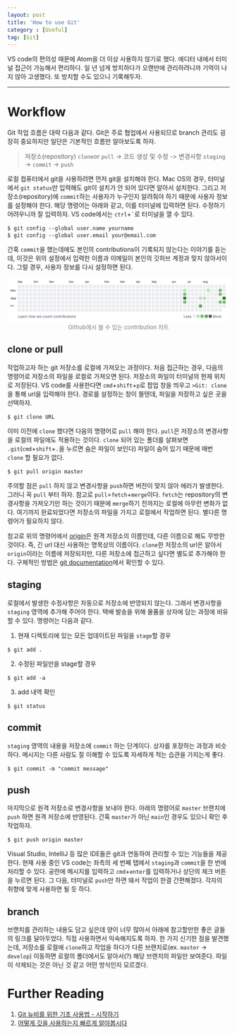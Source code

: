 ```yaml
---
layout: post
title: 'How to use Git'
category : [Useful]
tag: [Git]
---
```


VS code의 편의성 때문에 Atom을 더 이상 사용하지 않기로 했다. 에디터 내에서 터미널 접근이 가능해서 편리하다. 일 년 넘게 방치하다가 오랜만에 관리하려니까 기억이 나지 않아 고생했다. 또 방치할 수도 있으니 기록해두자.
<!-- more -->
---

# Workflow
Git 작업 흐름은 대략 다음과 같다. Git은 주로 협업에서 사용되므로 branch 관리도 굉장히 중요하지만 일단은 기본적인 흐름만 알아보도록 하자.

> 저장소(repository) `clone`or `pull` -> 코드 생성 및 수정 -> 변경사항 `staging` -> `commit` -> `push`

로컬 컴퓨터에서 git을 사용하려면 먼저 git을 설치해야 한다. Mac OS의 경우, 터미널에서 `git status`만 입력해도 git이 설치가 안 되어 있다면 알아서 설치한다. 그리고 저장소(repository)에 `commit`하는 사용자가 누구인지 알려줘야 하기 때문에 사용자 정보를 설정해야 한다. 해당 명령어는 아래와 같고, 이를 터미널에 입력하면 된다. 수정하기 어려우니까 잘 입력하자. VS code에서는 `ctrl`+``` ` ```로 터미널을 열 수 있다.

```
$ git config --global user.name yourname
$ git config --global user.email your@email.com
```

간혹 `commit`을 했는데에도 본인의 contributions이 기록되지 않는다는 이야기를 듣는데, 이것은 위의 설정에서 입력한 이름과 이메일이 본인의 깃허브 계정과 맞지 않아서이다. 그럴 경우, 사용자 정보를 다시 설정하면 된다.

<p align="center">
  <img width="600" src="/public/img/contributions.png">
  <font size="2" color="#808080"> Github에서 볼 수 있는 contribution 차트 </font>
</p>


## clone or pull
작업하고자 하는 git 저장소를 로컬에 가져오는 과정이다. 처음 접근하는 경우, 다음의 명령어로 저장소의 파일을 로컬로 가져오면 된다. 저장소의 파일이 터미널의 현재 위치로 저장된다. VS code를 사용한다면 `cmd`+`shift`+`p`로 팝업 창을 띄우고 `>Git: clone`을 통해 url을 입력해야 한다. 경로를 설정하는 창이 뜰텐데, 파일을 저장하고 싶은 곳을 선택하자.

```
$ git clone URL
```

이미 이전에 `clone` 했다면 다음의 명령어로 `pull` 해야 한다. `pull`은 저장소의 변경사항을 로컬의 파일에도 적용하는 것이다. `clone` 되어 있는 폴더를 살펴보면 `.git`(`cmd`+`shift`+`.`을 누르면 숨은 파일이 보인다) 파일이 숨어 있기 때문에 매번 `clone` 할 필요가 없다.

```
$ git pull origin master
```

주의할 점은 `pull` 하지 않고 변경사항을 `push`하면 버전이 맞지 않아 에러가 발생한다. 그러니 꼭 `pull` 부터 하자. 참고로 `pull`=`fetch`+`merge`이다. `fetch`는 repository의 변경사항을 가져오기만 하는 것이기 때문에 `merge`하기 전까지는 로컬에 아무런 변화가 없다. 여기까지 완료되었다면 저장소의 파일을 가지고 로컬에서 작업하면 된다. 별다른 명령어가 필요하지 않다.

 참고로 위의 명령어에서 [origin](https://stackoverflow.com/questions/9529497/what-is-origin-in-git)은 원격 저장소의 이름인데, 다른 이름으로 해도 무방한 것이다. 즉, 긴 url 대신 사용하는 명목상의 이름이다. `clone`한 저장소의 url은 알아서 `origin`이라는 이름에 저장되지만, 다른 저장소에 접근하고 싶다면 별도로 추가해야 한다. 구체적인 방법은 [git documentation](https://git-scm.com/book/ko/v2/Git의-기초-리모트-저장소)에서 확인할 수 있다.



## staging
로컬에서 발생한 수정사항은 자동으로 저장소에 반영되지 않는다. 그래서 변경사항을 `staging` 영역에 추가해 주어야 한다. 택배 발송을 위해 물품을 상자에 담는 과정에 비유할 수 있다. 명령어는 다음과 같다.

1. 현재 디렉토리에 있는 모든 업데이트된 파일을 `stage`할 경우
```
$ git add .
```

2. 수정된 파일만을 stage할 경우
```
$ git add -a
```

3. add 내역 확인
```
$ git status
```


## commit
`staging` 영역의 내용을 저장소에 `commit` 하는 단계이다. 상자를 포장하는 과정과 비슷하다. 메시지는 다른 사람도 잘 이해할 수 있도록 자세하게 적는 습관을 가지는게 좋다.

```
$ git commit -m "commit message"
```


## push
마지막으로 원격 저장소로 변경사항을 보내야 한다. 아래의 명령어로 `master` 브랜치에 `push` 하면 원격 저장소에 반영된다. 간혹 `master`가 아닌 `main`인 경우도 있으니 확인 후 작업하자.

```
$ git push origin master
```

Visual Studio, IntelliJ 등 많은 IDE들은 git과 연동하여 관리할 수 있는 기능들을 제공한다. 현재 사용 중인 VS code는 좌측의 세 번째 탭에서 `staging`과 `commit`을 한 번에 처리할 수 있다. 공란에 메시지를 입력하고 `cmd`+`enter`를 입력하거나 상단의 체크 버튼을 누르면 된다. 그 다음, 터미널로 `push`만 하면 돼서 작업이 한결 간편해졌다. 각자의 취향에 맞게 사용하면 될 듯 하다.


## branch
브랜치를 관리하는 내용도 담고 싶은데 양이 너무 많아서 아래에 참고할만한 좋은 글들의 링크를 달아두었다. 직접 사용하면서 익숙해지도록 하자. 한 가지 신기한 점을 발견했는데, 저장소를 로컬에 `clone`하고 작업을 하다가 다른 브랜치로(ex. `master` -> `develop`) 이동하면 로컬의 폴더에서도 알아서(?) 해당 브랜치의 파일만 보여준다. 파일이 삭제되는 것은 아닌 것 같고 어떤 방식인지 모르겠다.


# Further Reading

1. [Git 뉴비를 위한 기초 사용법 - 시작하기](https://evan-moon.github.io/2019/07/25/git-tutorial/)
2. [어떻게 깃을 사용하는지 빠르게 알아봅시다](https://github.com/KennethanCeyer/tutorial-git)